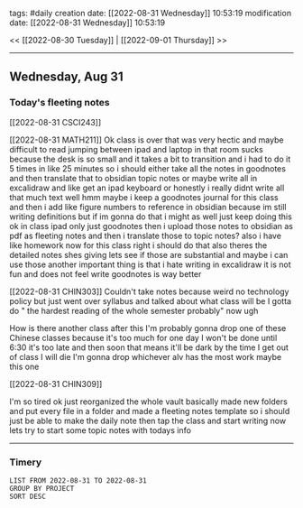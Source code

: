 tags: #daily
creation date: [[2022-08-31 Wednesday]] 10:53:19
modification date: [[2022-08-31 Wednesday]] 10:53:19

<< [[2022-08-30 Tuesday]] | [[2022-09-01 Thursday]] >> 

---

## Wednesday, Aug 31

### Today's fleeting notes

[[2022-08-31 CSCI243]]

[[2022-08-31 MATH211]]
Ok class is over that was very hectic and maybe difficult to read jumping between ipad and laptop in that room sucks because the desk is so small and it takes a bit to transition and i had to do it 5 times in like 25 minutes so i should either take all the notes in goodnotes and then translate that to obsidian topic notes or maybe write all in excalidraw and like get an ipad keyboard or honestly i really didnt write all that much text well hmm maybe i keep a goodnotes journal for this class and then i add like figure numbers to reference in obsidian because im still writing definitions but if im gonna do that i might as well just keep doing this
ok in class ipad only just goodnotes then i upload those notes to obsidian as pdf as fleeting notes and then i translate those to topic notes? also i have like homework now for this class right i should do that also theres the detailed notes shes giving lets see if those are substantial and maybe i can use those
another important thing is that i hate writing in excalidraw it is not fun and does not feel write goodnotes is way better

[[2022-08-31 CHIN303]]
Couldn't take notes because weird no technology policy but just went over syllabus and talked about what class will be I gotta do " the hardest reading of the whole semester probably" now ugh

How is there another class after this I'm probably gonna drop one of these Chinese classes because it's too much for one day I won't be done until 6:30 it's too late and then soon that means it'll be dark by the time I get out of class I will die I'm gonna drop whichever alv has the most work maybe this one

[[2022-08-31 CHIN309]]


I'm so tired
ok just reorganized the whole vault basically made new folders and put every file in a folder and made a fleeting notes template so i should just be able to make the daily note then tap the class and start writing
now lets try to start some topic notes with todays info


---

### Timery
```toggl
LIST FROM 2022-08-31 TO 2022-08-31
GROUP BY PROJECT
SORT DESC
```
